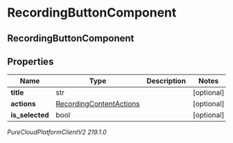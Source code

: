 # RecordingButtonComponent

## RecordingButtonComponent

## Properties

|Name | Type | Description | Notes|
|------------ | ------------- | ------------- | -------------|
| **title** | str |  | [optional] |
| **actions** | [RecordingContentActions](RecordingContentActions) |  | [optional] |
| **is_selected** | bool |  | [optional] |



_PureCloudPlatformClientV2 219.1.0_
